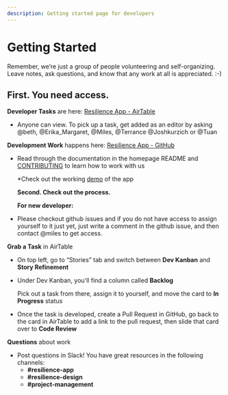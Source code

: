 ```yaml
---
description: Getting started page for developers
---
```


# Getting Started

Remember, we’re just a group of people volunteering and self-organizing. Leave notes, ask questions, and know that any work at all is appreciated. :-\)

## First. You need access.

**Developer Tasks** are here: [Resilience App - AirTable](https://airtable.com/tblRjd2McKgRW9MKj/viwlRRNI0PZIxrGkc?blocks=hide)

* Anyone can view. To pick up a task, get added as an editor by asking @beth, @Erika\_Margaret, @Miles, @Terrance @Joshkurzich or @Tuan 

**Development Work** happens here: [Resilience App - GitHub](https://github.com/factn/resilience-app)

* Read through the documentation in the homepage README and [CONTRIBUTING](https://github.com/factn/resilience-app/blob/master/CONTRIBUTING.md) to learn how to work with us

  \*Check out the working [demo](https://mutualaidworld-frontend.herokuapp.com/) of the app

  **Second. Check out the process.**

  **For new developer:**

* Please checkout github issues and if you do not have access to assign yourself to it just yet, just write a comment in the github issue, and then contact @miles to get access.

**Grab a Task** in AirTable

* On top left, go to “Stories” tab and switch between **Dev Kanban** and **Story Refinement**
* Under Dev Kanban, you'll find a column called **Backlog**

  Pick out a task from there, assign it to yourself, and move the card to **In Progress** status

* Once the task is developed, create a Pull Request in GitHub, go back to the card in AirTable to add a link to the pull request, then slide that card over to **Code Review**

**Questions** about work

* Post questions in Slack! You have great resources in the following channels:
  * **\#resilience-app**
  * **\#resilience-design**
  * **\#project-management**

